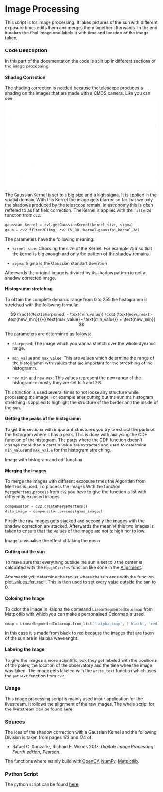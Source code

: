 # Image Processing
This script is for image processing. It takes pictures of the sun with different exposure times edits them and merges them together afterwards. In the end it colors the final image and labels it with time and location of the image taken.

### Code Description
In this part of the documentation the code is split up in different sections of the image processing. 

#### Shading Correction

The shading correction is needed because the telescope produces a shading on the images that are made with a CMOS camera. Like you can see ![Image with shadows](https://github.com/pmodwrc/halpha/blob/main/sun_catching/Raw_images/sun_halpha_0.tiff)

The Gaussian Kernel is set to a big size and a high sigma. It is applied in the spatial domain. With this Kernel the image gets blurred  so far that we only the shadows produced by the telescope remain. In astronomy this is often reffered to as flat field correction. The Kernel is applied with the `filter2d` function from `cv2`.

```python
gaussian_kernel = cv2.getGaussianKernel(kernel_size, sigma)
gaus = cv2.filter2D(img, cv2.CV_8U, kernel=gaussian_kernel_2d)
```

The parameters have the following meaning:

- `kernel_size`: Choosing the size of the Kernel. For example 256 so that the kernel is big enough and only the pattern of the shadow remains.

- `sigma`: Sigma is the Gaussian standart deviation


Afterwards the original image is divided by its shadow pattern to get a shadow corrected image.

#### Histogramm stretching

To obtain the complete dynamic range from 0 to 255 the histogramm is stretched with the following formula:

$$
\frac{{(\text{sharpened} - \text{min_value}) \cdot (\text{new_max} - \text{new_min})}}{{\text{max_value} - \text{min_value}} + \text{new_min}}
$$

The parameters are determined as follows:

- `sharpened`: The image which you wanna stretch over the whole dynamic range.

- `min_value` and `max_value`: This are values which determine the range of the histogramm with values that are important for the stretching of the histogramm.

- `new_min` and `new_max`: This values represent the new range of the histogramm: mostly they are set to `0` and `255`.

This function is used several times to not loose any structure while processing the image. For example after cutting out the sun the histogram stretching is applied to highlight the structure of the border and the inside of the sun.

#### Getting the peaks of the histogramm

To get the sections with important structures you try to extract the parts of the histogram where it has a peak. This is done with analysing the CDF function of the histogram. The parts where the CDF function doesn't change more than a certain value are extracted and used to determine `min_value`and `max_value` for the histogram stretching.

Image with histogram and cdf function


#### Merging the images

To merge the images with different exposure times the Algorithm from Mertens is used. To process the images With the function `MergeMertens.process` from `cv2` you have to give the function a list with differently exposed images.

```python
compensator = cv2.createMergeMertens()
data_image = compensator.process(gaus_images)
```
Firstly the raw images gets stacked and secondly the images with the shadow correction are stacked. Afterwards the mean of this two images is taken to ensure that the values of the image are not to high nor to low.

Image to visualise the effect of taking the mean

#### Cutting out the sun

To make sure that everything outside the sun is set to 0 the center is calculated with the `HoughCircles` function like done in the [Alignment](https://github.com/pmodwrc/halpha/blob/main/docs/reference/alignment.md).

Afterwards you determine the radius where the sun ends with the function plot_values_for_radii. This is then used to set every value outside the sun to 0.


#### Coloring the Image 

To color the image in Halpha the command `LinearSegmentedColormap` from Matplotlib with which you can make a personalised Colormap is used.

```python
cmap = LinearSegmentedColormap.from_list('halpha_cmap', ['black', 'red'], N=256)
```

In this case it is made from black to red because the  images that are taken of the sun are in Halpha wavelenght.

#### Labeling the image

To give the images a more scientific look they get labeled  with the positions of the poles, the location of the observatory and the time when the image was taken. The image gets labeled with the `write_text` function which uses the `putText` function from `cv2`.


### Usage 

This image processing script is mainly used in our application for the livestream. It follows the alignment of the raw images. The whole script for the livetstream can be found [here](https://github.com/pmodwrc/halpha/blob/main/sun_catching/image_processing.py)



### Sources
The idea of the shadow correction with a Gaussian Kernel and the following Division is taken from pages 173 and 174 of:
- Rafael C. Gonzalez, Richard E. Woods 2018, *Digitale Image Processing Fourth edition, Pearson*.

The functions where mainly build with [OpenCV](https://docs.opencv.org/4.x/index.html), [NumPy](https://numpy.org/doc/), [Matplotlib](https://matplotlib.org/stable/index.html).

### Python Script
The python script can be found [here](https://github.com/pmodwrc/halpha/blob/main/sun_catching/image_processing.py)



